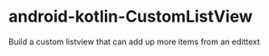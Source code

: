 # android-kotlin-CustomListView
Build a custom listview that can add up more items from an edittext
